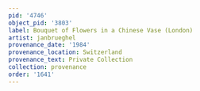 ```yaml
---
pid: '4746'
object_pid: '3803'
label: Bouquet of Flowers in a Chinese Vase (London)
artist: janbrueghel
provenance_date: '1984'
provenance_location: Switzerland
provenance_text: Private Collection
collection: provenance
order: '1641'
---
```

